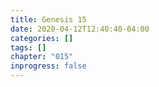```yaml
---
title: Genesis 15
date: 2020-04-12T12:40:40-04:00
categories: []
tags: []
chapter: "015"
inprogress: false
---
```


